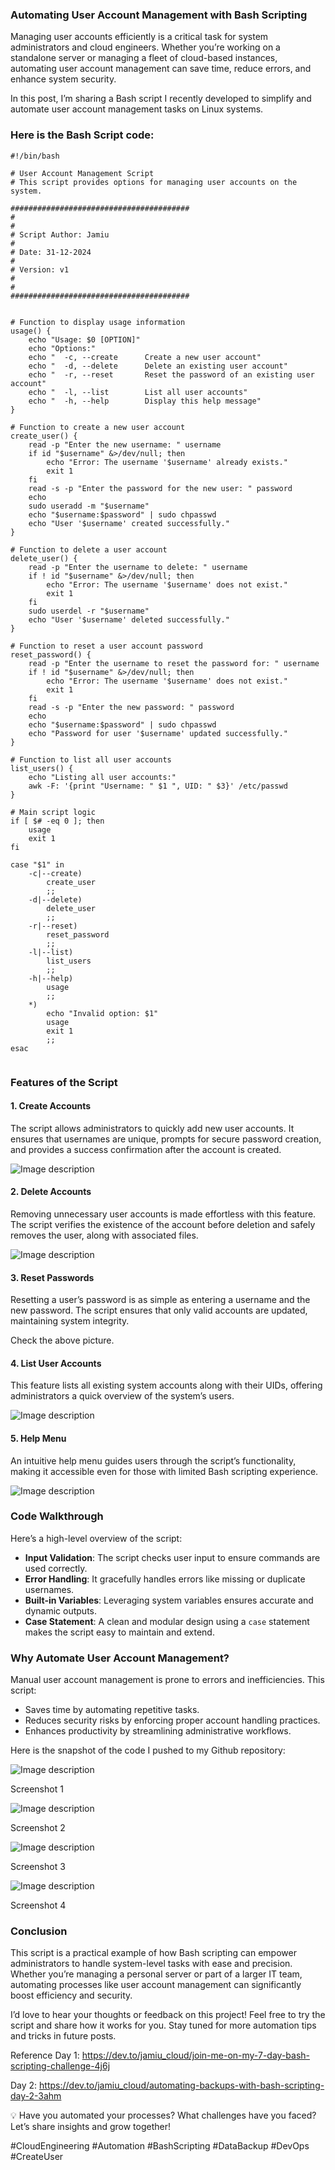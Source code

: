 ### Automating User Account Management with Bash Scripting  

Managing user accounts efficiently is a critical task for system administrators and cloud engineers. Whether you’re working on a standalone server or managing a fleet of cloud-based instances, automating user account management can save time, reduce errors, and enhance system security.  

In this post, I’m sharing a Bash script I recently developed to simplify and automate user account management tasks on Linux systems.  

### **Here is the Bash Script code:** 

```
#!/bin/bash

# User Account Management Script
# This script provides options for managing user accounts on the system.

########################################
#
#
# Script Author: Jamiu
#
# Date: 31-12-2024
#
# Version: v1
#
#
########################################


# Function to display usage information
usage() {
    echo "Usage: $0 [OPTION]"
    echo "Options:"
    echo "  -c, --create      Create a new user account"
    echo "  -d, --delete      Delete an existing user account"
    echo "  -r, --reset       Reset the password of an existing user account"
    echo "  -l, --list        List all user accounts"
    echo "  -h, --help        Display this help message"
}

# Function to create a new user account
create_user() {
    read -p "Enter the new username: " username
    if id "$username" &>/dev/null; then
        echo "Error: The username '$username' already exists."
        exit 1
    fi
    read -s -p "Enter the password for the new user: " password
    echo
    sudo useradd -m "$username"
    echo "$username:$password" | sudo chpasswd
    echo "User '$username' created successfully."
}

# Function to delete a user account
delete_user() {
    read -p "Enter the username to delete: " username
    if ! id "$username" &>/dev/null; then
        echo "Error: The username '$username' does not exist."
        exit 1
    fi
    sudo userdel -r "$username"
    echo "User '$username' deleted successfully."
}

# Function to reset a user account password
reset_password() {
    read -p "Enter the username to reset the password for: " username
    if ! id "$username" &>/dev/null; then
        echo "Error: The username '$username' does not exist."
        exit 1
    fi
    read -s -p "Enter the new password: " password
    echo
    echo "$username:$password" | sudo chpasswd
    echo "Password for user '$username' updated successfully."
}

# Function to list all user accounts
list_users() {
    echo "Listing all user accounts:"
    awk -F: '{print "Username: " $1 ", UID: " $3}' /etc/passwd
}

# Main script logic
if [ $# -eq 0 ]; then
    usage
    exit 1
fi

case "$1" in
    -c|--create)
        create_user
        ;;
    -d|--delete)
        delete_user
        ;;
    -r|--reset)
        reset_password
        ;;
    -l|--list)
        list_users
        ;;
    -h|--help)
        usage
        ;;
    *)
        echo "Invalid option: $1"
        usage
        exit 1
        ;;
esac


```



### **Features of the Script**  

#### 1. **Create Accounts**  
The script allows administrators to quickly add new user accounts. It ensures that usernames are unique, prompts for secure password creation, and provides a success confirmation after the account is created.  


![Image description](https://dev-to-uploads.s3.amazonaws.com/uploads/articles/y2ijwkgotfv3a5f8s14n.png)



#### 2. **Delete Accounts**  
Removing unnecessary user accounts is made effortless with this feature. The script verifies the existence of the account before deletion and safely removes the user, along with associated files.  


![Image description](https://dev-to-uploads.s3.amazonaws.com/uploads/articles/vlbi1mcgedaw9kszsa27.png)




#### 3. **Reset Passwords**  
Resetting a user’s password is as simple as entering a username and the new password. The script ensures that only valid accounts are updated, maintaining system integrity.  

Check the above picture.


#### 4. **List User Accounts**  
This feature lists all existing system accounts along with their UIDs, offering administrators a quick overview of the system’s users.  


![Image description](https://dev-to-uploads.s3.amazonaws.com/uploads/articles/kxzet9nt3hovygytf9jc.png)


#### 5. **Help Menu**  
An intuitive help menu guides users through the script’s functionality, making it accessible even for those with limited Bash scripting experience.  



![Image description](https://dev-to-uploads.s3.amazonaws.com/uploads/articles/nkkwo41l5648l2cocwsh.png)



### **Code Walkthrough**  

Here’s a high-level overview of the script:  
- **Input Validation**: The script checks user input to ensure commands are used correctly.  
- **Error Handling**: It gracefully handles errors like missing or duplicate usernames.  
- **Built-in Variables**: Leveraging system variables ensures accurate and dynamic outputs.  
- **Case Statement**: A clean and modular design using a `case` statement makes the script easy to maintain and extend.  




### **Why Automate User Account Management?**  
Manual user account management is prone to errors and inefficiencies. This script:  
- Saves time by automating repetitive tasks.  
- Reduces security risks by enforcing proper account handling practices.  
- Enhances productivity by streamlining administrative workflows.  

Here is the snapshot of the code I pushed to my Github repository:



![Image description](https://dev-to-uploads.s3.amazonaws.com/uploads/articles/bw1gp2piyjh7vd6si694.png)

Screenshot 1



![Image description](https://dev-to-uploads.s3.amazonaws.com/uploads/articles/ftt3v0b04724v9wydjjz.png)


Screenshot 2



![Image description](https://dev-to-uploads.s3.amazonaws.com/uploads/articles/2xm4snorct62bmx0t1vd.png)

Screenshot 3


![Image description](https://dev-to-uploads.s3.amazonaws.com/uploads/articles/ghhhqp55t7qy0ey4jc3f.png)

Screenshot 4






### **Conclusion**  
This script is a practical example of how Bash scripting can empower administrators to handle system-level tasks with ease and precision. Whether you’re managing a personal server or part of a larger IT team, automating processes like user account management can significantly boost efficiency and security.  

I’d love to hear your thoughts or feedback on this project! Feel free to try the script and share how it works for you. Stay tuned for more automation tips and tricks in future posts.  


Reference 
Day 1: https://dev.to/jamiu_cloud/join-me-on-my-7-day-bash-scripting-challenge-4j6j

Day 2: https://dev.to/jamiu_cloud/automating-backups-with-bash-scripting-day-2-3ahm


💡 Have you automated your processes? What challenges have you faced? Let’s share insights and grow together!


#CloudEngineering #Automation #BashScripting #DataBackup #DevOps #CreateUser
